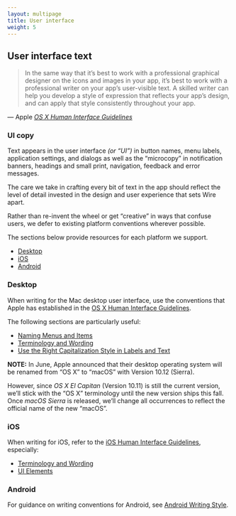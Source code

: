 ```yaml
---
layout: multipage
title: User interface
weight: 5
---
```


## User interface text

> In the same way that it’s best to work with a professional graphical designer on the icons and images in your app, it’s best to work with a professional writer on your app’s user-visible text. A skilled writer can help you develop a style of expression that reflects your app’s design, and can apply that style consistently throughout your app.

— Apple _[OS X Human Interface Guidelines][1]_


### UI copy

Text appears in the user interface _(or “UI”)_ in button names, menu labels, application settings, and dialogs as well as the “microcopy” in notification banners, headings and small print, navigation, feedback and error messages.

The care we take in crafting every bit of text in the app should reflect the level of detail invested in the design and user experience that sets Wire apart.

Rather than re-invent the wheel or get “creative” in ways that confuse users, we defer to existing platform conventions wherever possible.

The sections below provide resources for each platform we support.

- [Desktop](#desktop)
- [iOS](#ios)
- [Android](#android)

### Desktop

When writing for the Mac desktop user interface, use the conventions that Apple has established in the [OS X Human Interface Guidelines][1].

The following sections are particularly useful:

* [Naming Menus and Items][2]
* [Terminology and Wording][3]
* [Use the Right Capitalization Style in Labels and Text][4]

**NOTE:** In June, Apple announced that their desktop operating system will be renamed from “OS X” to “macOS” with Version 10.12 (Sierra).

However, since _OS X El Capitan_ (Version 10.11) is still the current version, we’ll stick with the “OS X” terminology until the new version ships this fall. Once _macOS Sierra_ is released, we’ll change all occurrences to reflect the official name of the new “macOS”.

### iOS

When writing for iOS, refer to the [iOS Human Interface Guidelines][5], especially:

* [Terminology and Wording][6]
* [UI Elements][7]

### Android

For guidance on writing conventions for Android, see [Android Writing Style][8].

[1]:	https://developer.apple.com/library/mac/documentation/UserExperience/Conceptual/OSXHIGuidelines/
[2]:	https://developer.apple.com/library/mac/documentation/UserExperience/Conceptual/OSXHIGuidelines/MenuNaming.html
[3]:	https://developer.apple.com/library/mac/documentation/UserExperience/Conceptual/OSXHIGuidelines/TerminologyWording.html
[4]:	https://developer.apple.com/library/mac/documentation/UserExperience/Conceptual/OSXHIGuidelines/TerminologyWording.html#//apple_ref/doc/uid/20000957-CH15-SW4
[5]:	https://developer.apple.com/library/ios/documentation/UserExperience/Conceptual/MobileHIG/
[6]:	https://developer.apple.com/library/ios/documentation/UserExperience/Conceptual/MobileHIG/FeedbackCommunication.html
[7]:	https://developer.apple.com/library/ios/documentation/UserExperience/Conceptual/MobileHIG/Bars.html
[8]:	https://developer.android.com/design/style/writing.html
